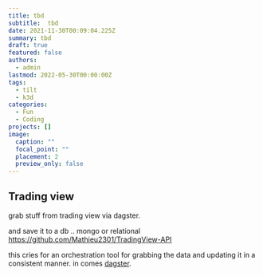 ```yaml
---
title: tbd
subtitle:  tbd
date: 2021-11-30T00:09:04.225Z
summary: tbd
draft: true
featured: false
authors:
  - admin
lastmod: 2022-05-30T00:00:00Z
tags:
  - tilt
  - k3d
categories:
  - Fun
  - Coding
projects: []
image:
  caption: ""
  focal_point: ""
  placement: 2
  preview_only: false
---
```


## Trading view

grab stuff from trading view via dagster.

and save it to a db .. mongo or relational
https://github.com/Mathieu2301/TradingView-API

this cries for an orchestration tool for grabbing the data and updating it in a consistent manner.
in comes [dagster](https://dagster.io/).
 